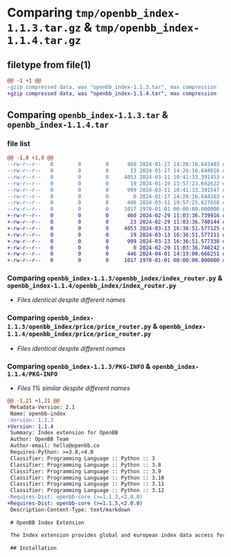 # Comparing `tmp/openbb_index-1.1.3.tar.gz` & `tmp/openbb_index-1.1.4.tar.gz`

## filetype from file(1)

```diff
@@ -1 +1 @@
-gzip compressed data, was "openbb_index-1.1.3.tar", max compression
+gzip compressed data, was "openbb_index-1.1.4.tar", max compression
```

## Comparing `openbb_index-1.1.3.tar` & `openbb_index-1.1.4.tar`

### file list

```diff
@@ -1,8 +1,8 @@
--rw-r--r--   0        0        0      460 2024-01-17 14:26:16.643403 openbb_index-1.1.3/README.md
--rw-r--r--   0        0        0       23 2024-01-17 14:26:16.644016 openbb_index-1.1.3/openbb_index/__init__.py
--rw-r--r--   0        0        0     4053 2024-03-11 10:41:33.391453 openbb_index-1.1.3/openbb_index/index_router.py
--rw-r--r--   0        0        0       19 2024-01-19 11:57:23.692622 openbb_index-1.1.3/openbb_index/price/__init__.py
--rw-r--r--   0        0        0      999 2024-03-11 10:41:33.391547 openbb_index-1.1.3/openbb_index/price/price_router.py
--rw-r--r--   0        0        0        0 2024-01-17 14:26:16.644163 openbb_index-1.1.3/openbb_index/py.typed
--rw-r--r--   0        0        0      446 2024-03-11 19:57:25.627658 openbb_index-1.1.3/pyproject.toml
--rw-r--r--   0        0        0     1017 1970-01-01 00:00:00.000000 openbb_index-1.1.3/PKG-INFO
+-rw-r--r--   0        0        0      460 2024-02-29 11:03:36.739916 openbb_index-1.1.4/README.md
+-rw-r--r--   0        0        0       23 2024-02-29 11:03:36.740144 openbb_index-1.1.4/openbb_index/__init__.py
+-rw-r--r--   0        0        0     4053 2024-03-13 16:36:51.577125 openbb_index-1.1.4/openbb_index/index_router.py
+-rw-r--r--   0        0        0       19 2024-03-13 16:36:51.577211 openbb_index-1.1.4/openbb_index/price/__init__.py
+-rw-r--r--   0        0        0      999 2024-03-13 16:36:51.577338 openbb_index-1.1.4/openbb_index/price/price_router.py
+-rw-r--r--   0        0        0        0 2024-02-29 11:03:36.740242 openbb_index-1.1.4/openbb_index/py.typed
+-rw-r--r--   0        0        0      446 2024-04-01 14:19:00.666251 openbb_index-1.1.4/pyproject.toml
+-rw-r--r--   0        0        0     1017 1970-01-01 00:00:00.000000 openbb_index-1.1.4/PKG-INFO
```

### Comparing `openbb_index-1.1.3/openbb_index/index_router.py` & `openbb_index-1.1.4/openbb_index/index_router.py`

 * *Files identical despite different names*

### Comparing `openbb_index-1.1.3/openbb_index/price/price_router.py` & `openbb_index-1.1.4/openbb_index/price/price_router.py`

 * *Files identical despite different names*

### Comparing `openbb_index-1.1.3/PKG-INFO` & `openbb_index-1.1.4/PKG-INFO`

 * *Files 1% similar despite different names*

```diff
@@ -1,21 +1,21 @@
 Metadata-Version: 2.1
 Name: openbb-index
-Version: 1.1.3
+Version: 1.1.4
 Summary: Index extension for OpenBB
 Author: OpenBB Team
 Author-email: hello@openbb.co
 Requires-Python: >=3.8,<4.0
 Classifier: Programming Language :: Python :: 3
 Classifier: Programming Language :: Python :: 3.8
 Classifier: Programming Language :: Python :: 3.9
 Classifier: Programming Language :: Python :: 3.10
 Classifier: Programming Language :: Python :: 3.11
 Classifier: Programming Language :: Python :: 3.12
-Requires-Dist: openbb-core (>=1.1.3,<2.0.0)
+Requires-Dist: openbb-core (>=1.1.5,<2.0.0)
 Description-Content-Type: text/markdown
 
 # OpenBB Index Extension
 
 The Index extension provides global and european index data access for the OpenBB Platform.
 
 ## Installation
```

